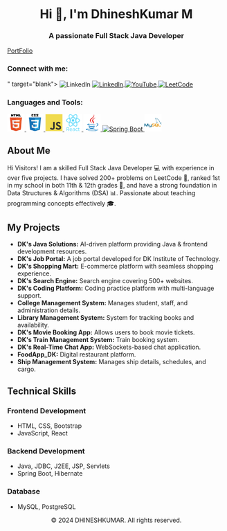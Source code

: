 <h1 align="center">Hi 👋, I'm DhineshKumar M</h1>
<h3 align="center">A passionate Full Stack Java Developer</h3>


<a href = "https://dhinesh3369.neocities.org/DhineshKumar/portfolio/dk">PortFolio</a>


<h3 align="left">Connect with me:</h3>
<p align="left">
  
 
  </a>" target="blank">
    <img align="center" src="https://raw.githubusercontent.com/rahuldkjain/github-profile-readme-generator/master/src/images/icons/Social/linked-in-alt.svg" alt="LinkedIn" height="30" width="40" />
  </a>
  <a href="https://www.linkedin.com/in/dhineshkumar-m-b75b1a283/" target="blank">
    <img align="center" src="https://raw.githubusercontent.com/rahuldkjain/github-profile-readme-generator/master/src/images/icons/Social/linked-in-alt.svg" alt="LinkedIn" height="30" width="40" />
  </a>
  <a href="https://www.youtube.com/channel/UCTJZE4FAYXEB4Z1KS8VE_-G" target="blank">
    <img align="center" src="https://raw.githubusercontent.com/rahuldkjain/github-profile-readme-generator/master/src/images/icons/Social/youtube.svg" alt="YouTube" height="30" width="40" />
  </a>
  <a href="https://leetcode.com/dhineshdeveloper_07/" target="blank">
    <img align="center" src="https://raw.githubusercontent.com/rahuldkjain/github-profile-readme-generator/master/src/images/icons/Social/leet-code.svg" alt="LeetCode" height="30" width="40" />
  </a>
</p>

<h3 align="left">Languages and Tools:</h3>
<p align="left">
  <a href="https://www.w3schools.com/html/" target="_blank">
    <img src="https://raw.githubusercontent.com/devicons/devicon/master/icons/html5/html5-original-wordmark.svg" alt="HTML5" width="40" height="40"/>
  </a>
  <a href="https://www.w3schools.com/css/" target="_blank">
    <img src="https://raw.githubusercontent.com/devicons/devicon/master/icons/css3/css3-original-wordmark.svg" alt="CSS3" width="40" height="40"/>
  </a>
  <a href="https://developer.mozilla.org/en-US/docs/Web/JavaScript" target="_blank">
    <img src="https://raw.githubusercontent.com/devicons/devicon/master/icons/javascript/javascript-original.svg" alt="JavaScript" width="40" height="40"/>
  </a>
  <a href="https://reactjs.org/" target="_blank">
    <img src="https://raw.githubusercontent.com/devicons/devicon/master/icons/react/react-original-wordmark.svg" alt="React" width="40" height="40"/>
  </a>
  <a href="https://www.java.com" target="_blank">
    <img src="https://raw.githubusercontent.com/devicons/devicon/master/icons/java/java-original.svg" alt="Java" width="40" height="40"/>
  </a>
  <a href="https://spring.io/" target="_blank">
    <img src="https://www.vectorlogo.zone/logos/springio/springio-icon.svg" alt="Spring Boot" width="40" height="40"/>
  </a>
  <a href="https://www.mysql.com/" target="_blank">
    <img src="https://raw.githubusercontent.com/devicons/devicon/master/icons/mysql/mysql-original-wordmark.svg" alt="MySQL" width="40" height="40"/>
  </a>
</p>

<h2>About Me</h2>
<p>
  Hi Visitors! I am a skilled Full Stack Java Developer 💻 with experience in over five projects. I have solved 200+ problems on LeetCode 🎯, ranked 1st in my school in both 11th & 12th grades 🥇, and have a strong foundation in Data Structures & Algorithms (DSA) 📊. Passionate about teaching programming concepts effectively 🎓.
</p>

<h2>My Projects</h2>
<ul>
  <li><strong>DK's Java Solutions:</strong> AI-driven platform providing Java & frontend development resources.</li>
  <li><strong>DK's Job Portal:</strong> A job portal developed for DK Institute of Technology.</li>
  <li><strong>DK's Shopping Mart:</strong> E-commerce platform with seamless shopping experience.</li>
  <li><strong>DK's Search Engine:</strong> Search engine covering 500+ websites.</li>
  <li><strong>DK's Coding Platform:</strong> Coding practice platform with multi-language support.</li>
  <li><strong>College Management System:</strong> Manages student, staff, and administration details.</li>
  <li><strong>Library Management System:</strong> System for tracking books and availability.</li>
  <li><strong>DK's Movie Booking App:</strong> Allows users to book movie tickets.</li>
  <li><strong>DK's Train Management System:</strong> Train booking system.</li>
  <li><strong>DK's Real-Time Chat App:</strong> WebSockets-based chat application.</li>
  <li><strong>FoodApp_DK:</strong> Digital restaurant platform.</li>
  <li><strong>Ship Management System:</strong> Manages ship details, schedules, and cargo.</li>
</ul>

<h2>Technical Skills</h2>
<h3>Frontend Development</h3>
<ul>
  <li>HTML, CSS, Bootstrap</li>
  <li>JavaScript, React</li>
</ul>
<h3>Backend Development</h3>
<ul>
  <li>Java, JDBC, J2EE, JSP, Servlets</li>
  <li>Spring Boot, Hibernate</li>
</ul>
<h3>Database</h3>
<ul>
  <li>MySQL, PostgreSQL</li>
</ul>

<p align="center">© 2024 DHINESHKUMAR. All rights reserved.</p>
